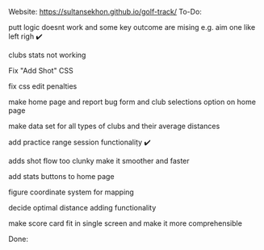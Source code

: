 Website: https://sultansekhon.github.io/golf-track/
To-Do:

putt logic doesnt work and some key outcome are mising e.g. aim one like left righ ✔️

clubs stats not working

Fix "Add Shot" CSS

fix css edit penalties

make home page and report bug form and club selections option on home page 

make data set for all types of clubs and their average distances 

add practice range session functionaliṭy ✔️

adds shot flow too clunky make it smoother and faster 

add stats buttons to home page 

figure coordinate system for mapping 

decide optimal distance adding functionality 

make score card fit in single screen and make it more comprehensible


Done:
